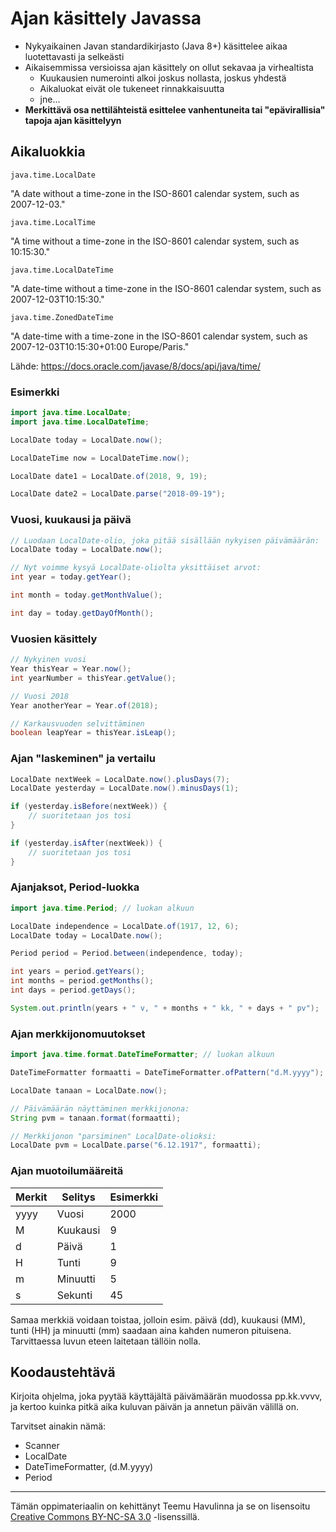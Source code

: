 #  Ajan käsittely Javassa

* Nykyaikainen Javan standardikirjasto (Java 8+) käsittelee aikaa luotettavasti ja selkeästi
* Aikaisemmissa versioissa ajan käsittely on ollut sekavaa ja virhealtista
    * Kuukausien numerointi alkoi joskus nollasta, joskus yhdestä
    * Aikaluokat eivät ole tukeneet rinnakkaisuutta 
    * jne...
* **Merkittävä osa nettilähteistä esittelee vanhentuneita tai "epävirallisia" tapoja ajan käsittelyyn**

##  Aikaluokkia

`java.time.LocalDate`

"A date without a time-zone in the ISO-8601 calendar system, such as 2007-12-03."

`java.time.LocalTime`

"A time without a time-zone in the ISO-8601 calendar system, such as 10:15:30."

`java.time.LocalDateTime`

"A date-time without a time-zone in the ISO-8601 calendar system, such as 2007-12-03T10:15:30."

`java.time.ZonedDateTime`

"A date-time with a time-zone in the ISO-8601 calendar system, such as 2007-12-03T10:15:30+01:00 Europe/Paris."

Lähde: https://docs.oracle.com/javase/8/docs/api/java/time/

### Esimerkki

```java
import java.time.LocalDate;
import java.time.LocalDateTime;
```

```java
LocalDate today = LocalDate.now();

LocalDateTime now = LocalDateTime.now();

LocalDate date1 = LocalDate.of(2018, 9, 19);

LocalDate date2 = LocalDate.parse("2018-09-19");
```

### Vuosi, kuukausi ja päivä
```java
// Luodaan LocalDate-olio, joka pitää sisällään nykyisen päivämäärän:
LocalDate today = LocalDate.now();

// Nyt voimme kysyä LocalDate-oliolta yksittäiset arvot:
int year = today.getYear();

int month = today.getMonthValue();

int day = today.getDayOfMonth();
```

### Vuosien käsittely

```java
// Nykyinen vuosi
Year thisYear = Year.now();
int yearNumber = thisYear.getValue();

// Vuosi 2018
Year anotherYear = Year.of(2018);

// Karkausvuoden selvittäminen
boolean leapYear = thisYear.isLeap();
```

### Ajan "laskeminen" ja vertailu

```java
LocalDate nextWeek = LocalDate.now().plusDays(7);
LocalDate yesterday = LocalDate.now().minusDays(1);

if (yesterday.isBefore(nextWeek)) {
    // suoritetaan jos tosi
}

if (yesterday.isAfter(nextWeek)) {
    // suoritetaan jos tosi
}
```

### Ajanjaksot, Period-luokka
```java
import java.time.Period; // luokan alkuun 
```

```java
LocalDate independence = LocalDate.of(1917, 12, 6);
LocalDate today = LocalDate.now();

Period period = Period.between(independence, today);

int years = period.getYears();
int months = period.getMonths();
int days = period.getDays();

System.out.println(years + " v, " + months + " kk, " + days + " pv");
```

### Ajan merkkijonomuutokset

```java
import java.time.format.DateTimeFormatter; // luokan alkuun 
```
```java
DateTimeFormatter formaatti = DateTimeFormatter.ofPattern("d.M.yyyy");

LocalDate tanaan = LocalDate.now();

// Päivämäärän näyttäminen merkkijonona:
String pvm = tanaan.format(formaatti);

// Merkkijonon "parsiminen" LocalDate-olioksi:
LocalDate pvm = LocalDate.parse("6.12.1917", formaatti);
```

### Ajan muotoilumääreitä

Merkit      | Selitys   | Esimerkki
------------|-----------|------------
yyyy        | Vuosi     | 2000
M           | Kuukausi  | 9
d           | Päivä     | 1
H           | Tunti     | 9
m           | Minuutti  | 5
s           | Sekunti   | 45

Samaa merkkiä voidaan toistaa, jolloin esim. päivä (dd), kuukausi (MM), tunti (HH) ja minuutti (mm) saadaan aina kahden numeron pituisena. Tarvittaessa luvun eteen laitetaan tällöin nolla.

## Koodaustehtävä

Kirjoita ohjelma, joka pyytää käyttäjältä päivämäärän muodossa pp.kk.vvvv, ja kertoo kuinka pitkä aika kuluvan päivän ja annetun päivän välillä on.

Tarvitset ainakin nämä:
* Scanner
* LocalDate
* DateTimeFormatter, (d.M.yyyy)
* Period

---

Tämän oppimateriaalin on kehittänyt Teemu Havulinna ja se on lisensoitu [Creative Commons BY-NC-SA 3.0](https://creativecommons.org/licenses/by-nc-sa/3.0/) -lisenssillä. 